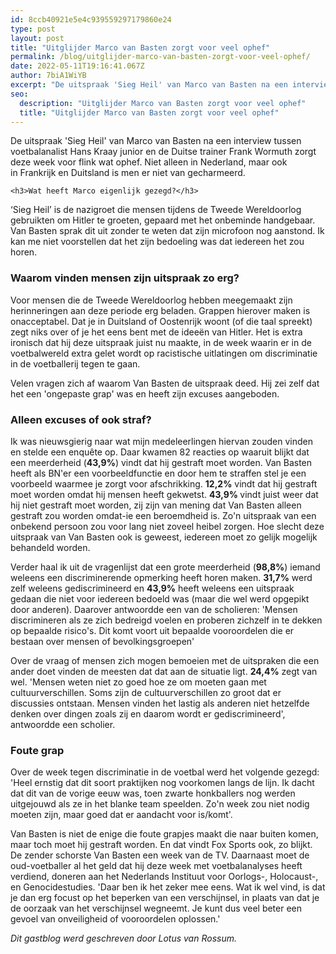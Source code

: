 ```yaml
---
id: 8ccb40921e5e4c939559297179860e24
type: post
layout: post
title: "Uitglijder Marco van Basten zorgt voor veel ophef"
permalink: /blog/uitglijder-marco-van-basten-zorgt-voor-veel-ophef/
date: 2022-05-11T19:16:41.067Z
author: 7biA1WiYB
excerpt: "De uitspraak 'Sieg Heil' van Marco van Basten na een interview tussen voetbalanalist Hans Kraay junior en de Duitse trainer Frank Wormuth zorgt deze week voor flink wat ophef. Niet alleen in Nederland, maar ook in Frankrijk en Duitsland is men er niet van gecharmeerd.  "
seo:
  description: "Uitglijder Marco van Basten zorgt voor veel ophef"
  title: "Uitglijder Marco van Basten zorgt voor veel ophef"
---
```

De uitspraak 'Sieg Heil' van Marco van Basten na een interview tussen voetbalanalist Hans Kraay junior en de Duitse trainer Frank Wormuth zorgt deze week voor flink wat ophef. Niet alleen in Nederland, maar ook in Frankrijk en Duitsland is men er niet van gecharmeerd.  

    <h3>Wat heeft Marco eigenlijk gezegd?</h3>
<p>‘Sieg Heil’ is de nazigroet die mensen tijdens de Tweede Wereldoorlog gebruikten om Hitler te groeten, gepaard met het onbeminde handgebaar. Van Basten sprak dit uit zonder te weten dat zijn microfoon nog aanstond. Ik kan me niet voorstellen dat het zijn bedoeling was dat iedereen het zou horen.</p>
<h3>Waarom vinden mensen zijn uitspraak zo erg?</h3>
<p>Voor mensen die de Tweede Wereldoorlog hebben meegemaakt zijn herinneringen aan deze periode erg beladen. Grappen hierover maken is onacceptabel. Dat je in Duitsland of Oostenrijk woont (of die taal spreekt) zegt niks over of je het eens bent met de ideeën van Hitler. Het is extra ironisch dat hij deze uitspraak juist nu maakte, in de week waarin er in de voetbalwereld extra gelet wordt op racistische uitlatingen om discriminatie in de voetballerij tegen te gaan.</p>
<p>Velen vragen zich af waarom Van Basten de uitspraak deed. Hij zei zelf dat het een 'ongepaste grap' was en heeft zijn excuses aangeboden.</p>
<h3>Alleen excuses of ook straf?</h3>
<p>Ik was nieuwsgierig naar wat mijn medeleerlingen hiervan zouden vinden en stelde een enquête op. Daar kwamen 82 reacties op waaruit blijkt dat een meerderheid (<strong>43,9%</strong>) vindt dat hij gestraft moet worden. Van Basten heeft als BN'er een voorbeeldfunctie en door hem te straffen stel je een voorbeeld waarmee je zorgt voor afschrikking. <strong>12,2%</strong> vindt dat hij gestraft moet worden omdat hij mensen heeft gekwetst. <strong>43,9% </strong>vindt juist weer dat hij niet gestraft moet worden, zij zijn van mening dat Van Basten alleen gestraft zou worden omdat-ie een beroemdheid is. Zo'n uitspraak van een onbekend persoon zou voor lang niet zoveel heibel zorgen. Hoe slecht deze uitspraak van Van Basten ook is geweest, iedereen moet zo gelijk mogelijk behandeld worden.</p>
<p>Verder haal ik uit de vragenlijst dat een grote meerderheid (<strong>98,8%</strong>) iemand weleens een discriminerende opmerking heeft horen maken. <strong>31,7%</strong> werd zelf weleens gediscrimineerd en <strong>43,9%</strong> heeft weleens een uitspraak gedaan die niet voor iedereen bedoeld was (maar die wel werd opgepikt door anderen). Daarover antwoordde een van de scholieren: 'Mensen discrimineren als ze zich bedreigd voelen en proberen zichzelf in te dekken op bepaalde risico's. Dit komt voort uit bepaalde vooroordelen die er bestaan over mensen of bevolkingsgroepen' </p>
<p>Over de vraag of mensen zich mogen bemoeien met de uitspraken die een ander doet vinden de meesten dat dat aan de situatie ligt. <strong>24,4%</strong> zegt van wel. 'Mensen weten niet zo goed hoe ze om moeten gaan met cultuurverschillen. Soms zijn de cultuurverschillen zo groot dat er discussies ontstaan. Mensen vinden het lastig als anderen niet hetzelfde denken over dingen zoals zij en daarom wordt er gediscrimineerd', antwoordde een scholier.</p>
<h3>Foute grap</h3>
<p>Over de week tegen discriminatie in de voetbal werd het volgende gezegd: 'Heel ernstig dat dit soort praktijken nog voorkomen langs de lijn. Ik dacht dat dit van de vorige eeuw was, toen zwarte honkballers nog werden uitgejouwd als ze in het blanke team speelden. Zo'n week zou niet nodig moeten zijn, maar goed dat er aandacht voor is/komt'. </p>
<p>Van Basten is niet de enige die foute grapjes maakt die naar buiten komen, maar toch moet hij gestraft worden. En dat vindt Fox Sports ook, zo blijkt. De zender schorste Van Basten een week van de TV. Daarnaast moet de oud-voetballer al het geld dat hij deze week met voetbalanalyses heeft verdiend, doneren aan het Nederlands Instituut voor Oorlogs-, Holocaust-, en Genocidestudies. 'Daar ben ik het zeker mee eens. Wat ik wel vind, is dat je dan erg focust op het beperken van een verschijnsel, in plaats van dat je de oorzaak van het verschijnsel wegneemt. Je kunt dus veel beter een gevoel van onveiligheid of vooroordelen oplossen.'</p>
<p><em>Dit gastblog werd geschreven door Lotus van Rossum.</em></p>  
